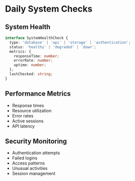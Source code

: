 
# Daily System Checks

## System Health
```typescript
interface SystemHealthCheck {
  type: 'database' | 'api' | 'storage' | 'authentication';
  status: 'healthy' | 'degraded' | 'down';
  metrics: {
    responseTime: number;
    errorRate: number;
    uptime: number;
  };
  lastChecked: string;
}
```

## Performance Metrics
- Response times
- Resource utilization
- Error rates
- Active sessions
- API latency

## Security Monitoring
- Authentication attempts
- Failed logins
- Access patterns
- Unusual activities
- Session management
